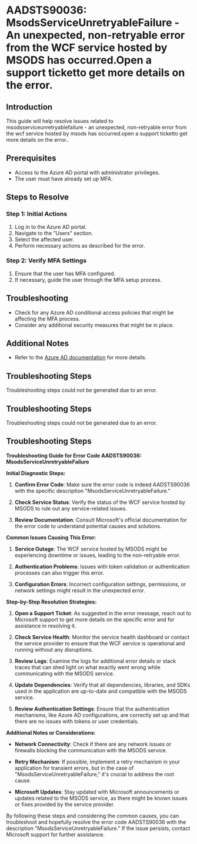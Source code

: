 # AADSTS90036: MsodsServiceUnretryableFailure - An unexpected, non-retryable error from the WCF service hosted by MSODS has occurred.Open a support ticketto get more details on the error.

## Introduction
This guide will help resolve issues related to msodsserviceunretryablefailure - an unexpected, non-retryable error from the wcf service hosted by msods has occurred.open a support ticketto get more details on the error..

## Prerequisites
- Access to the Azure AD portal with administrator privileges.
- The user must have already set up MFA.

## Steps to Resolve

### Step 1: Initial Actions
1. Log in to the Azure AD portal.
2. Navigate to the "Users" section.
3. Select the affected user.
4. Perform necessary actions as described for the error.

### Step 2: Verify MFA Settings
1. Ensure that the user has MFA configured.
2. If necessary, guide the user through the MFA setup process.

## Troubleshooting
- Check for any Azure AD conditional access policies that might be affecting the MFA process.
- Consider any additional security measures that might be in place.

## Additional Notes
- Refer to the [Azure AD documentation](https://learn.microsoft.com/en-us/azure/active-directory/) for more details.


## Troubleshooting Steps
Troubleshooting steps could not be generated due to an error.

## Troubleshooting Steps
Troubleshooting steps could not be generated due to an error.

## Troubleshooting Steps
**Troubleshooting Guide for Error Code AADSTS90036: MsodsServiceUnretryableFailure**

**Initial Diagnostic Steps:**

1. **Confirm Error Code**: Make sure the error code is indeed AADSTS90036 with the specific description "MsodsServiceUnretryableFailure."

2. **Check Service Status**: Verify the status of the WCF service hosted by MSODS to rule out any service-related issues. 

3. **Review Documentation**: Consult Microsoft's official documentation for the error code to understand potential causes and solutions. 

**Common Issues Causing This Error:**

1. **Service Outage**: The WCF service hosted by MSODS might be experiencing downtime or issues, leading to the non-retryable error.

2. **Authentication Problems**: Issues with token validation or authentication processes can also trigger this error.

3. **Configuration Errors**: Incorrect configuration settings, permissions, or network settings might result in the unexpected error.

**Step-by-Step Resolution Strategies:**

1. **Open a Support Ticket**: As suggested in the error message, reach out to Microsoft support to get more details on the specific error and for assistance in resolving it.

2. **Check Service Health**: Monitor the service health dashboard or contact the service provider to ensure that the WCF service is operational and running without any disruptions.

3. **Review Logs**: Examine the logs for additional error details or stack traces that can shed light on what exactly went wrong while communicating with the MSODS service.

4. **Update Dependencies**: Verify that all dependencies, libraries, and SDKs used in the application are up-to-date and compatible with the MSODS service.

5. **Review Authentication Settings**: Ensure that the authentication mechanisms, like Azure AD configurations, are correctly set up and that there are no issues with tokens or user credentials.

**Additional Notes or Considerations:**

- **Network Connectivity**: Check if there are any network issues or firewalls blocking the communication with the MSODS service.

- **Retry Mechanism**: If possible, implement a retry mechanism in your application for transient errors, but in the case of "MsodsServiceUnretryableFailure," it's crucial to address the root cause.

- **Microsoft Updates**: Stay updated with Microsoft announcements or updates related to the MSODS service, as there might be known issues or fixes provided by the service provider.

By following these steps and considering the common causes, you can troubleshoot and hopefully resolve the error code AADSTS90036 with the description "MsodsServiceUnretryableFailure." If the issue persists, contact Microsoft support for further assistance.